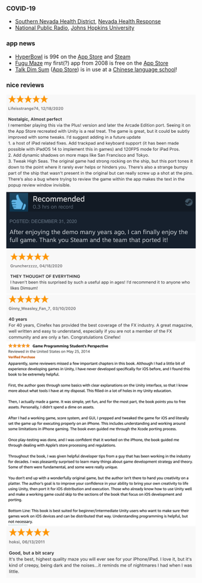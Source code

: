 ### COVID-19
* <a href="https://www.southernnevadahealthdistrict.org/">Southern Nevada Health District</a>, <a href="https://nvhealthresponse.nv.gov/">Nevada Health Response</a>
* <a href="https://www.npr.org/sections/health-shots/2020/09/01/816707182/map-tracking-the-spread-of-the-coronavirus-in-the-u-s">National Public Radio</a>, <a href="https://coronavirus.jhu.edu/">Johns Hopkins University</a>

### app news
* [HyperBowl](http://hyperbowl.fun/) is 99&cent; on the [App Store](https://apps.apple.com/us/app/hyperbowl/id344209253) and [Steam](https://store.steampowered.com/app/847530/HyperBowl/)
* [Fugu Maze](https://technicat.itch.io/fugumaze) my first(?) app from 2008 is free on the [App Store](https://apps.apple.com/us/app/fugu-maze/id295808255)
* [Talk Dim Sum](http://talkdimsum.com/) ([App Store](https://apps.apple.com/us/app/talk-dim-sum/id953929066)) is in use at a [Chinese language school](https://www.ocls-ottawa.ca/)!

### nice reviews

[![hyperbowl app store review](/images/hyperbowl/appstore/12-18-2020.png)](https://apps.apple.com/us/app/hyperbowl/id344209253)
[![hyperbowl steam review](/images/hyperbowl/steam/1-1-2021.png)](https://store.steampowered.com/app/847530/HyperBowl/)
[![talkdimsum review](/images/talkdimsum/appstore/talkdimsum-4-18-2020.png)](https://apps.apple.com/us/app/talk-dim-sum/id953929066)
[![cinefex review](/images/cinefex/appstore/3-10-2020.png)](https://apps.apple.com/us/app/cinefex/id512379220)
[![learnunity review](/images/learnunity/reviews/5-25-2014.png)](https://www.amazon.com/Learn-Unity-Development-Technology-Action/dp/1430248750)
[![fugu maze review](/images/fugumaze/6-13-2011.png)](https://apps.apple.com/us/app/fugu-maze/id295808255)




